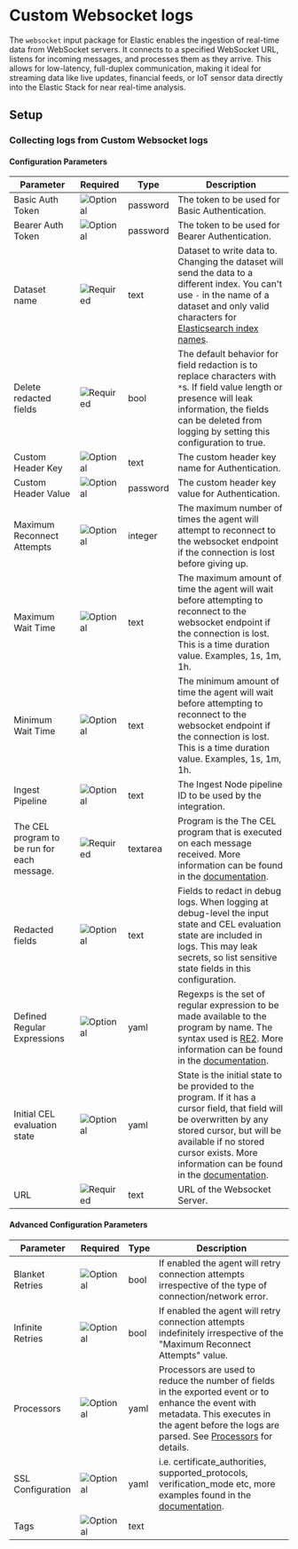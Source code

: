 # Custom Websocket logs

The `websocket` input package for Elastic enables the ingestion of real-time data from WebSocket servers. It connects to a specified WebSocket URL, listens for incoming messages, and processes them as they arrive. This allows for
low-latency, full-duplex communication, making it ideal for streaming data like live updates, financial feeds, or IoT sensor data directly into the Elastic Stack for near real-time analysis.


## Setup

### Collecting logs from Custom Websocket logs

#### Configuration Parameters

| Parameter |  Required | Type | Description |
| --- | --- | --- | --- |
| Basic Auth Token | ![Optional](https://img.shields.io/badge/✘-fed10c?style=flat) | password | The token to be used for Basic Authentication.  |
| Bearer Auth Token | ![Optional](https://img.shields.io/badge/✘-fed10c?style=flat) | password | The token to be used for Bearer Authentication.  |
| Dataset name | ![Required](https://img.shields.io/badge/✔-93c93e?style=flat) | text | Dataset to write data to. Changing the dataset will send the data to a different index. You can't use `-` in the name of a dataset and only valid characters for [Elasticsearch index names](https://www.elastic.co/guide/en/elasticsearch/reference/current/docs-index_.html).   |
| Delete redacted fields | ![Required](https://img.shields.io/badge/✔-93c93e?style=flat) | bool | The default behavior for field redaction is to replace characters with `*`s. If field value length or presence will leak information, the fields can be deleted from logging by setting this configuration to true.   |
| Custom Header Key | ![Optional](https://img.shields.io/badge/✘-fed10c?style=flat) | text | The custom header key name for Authentication.  |
| Custom Header Value | ![Optional](https://img.shields.io/badge/✘-fed10c?style=flat) | password | The custom header key value for Authentication.  |
| Maximum Reconnect Attempts | ![Optional](https://img.shields.io/badge/✘-fed10c?style=flat) | integer | The maximum number of times the agent will attempt to reconnect to the websocket endpoint if the connection is lost before giving up.  |
| Maximum Wait Time | ![Optional](https://img.shields.io/badge/✘-fed10c?style=flat) | text | The maximum amount of time the agent will wait before attempting to reconnect to the websocket endpoint if the connection is lost.  This is a time duration value. Examples, 1s, 1m, 1h.   |
| Minimum Wait Time | ![Optional](https://img.shields.io/badge/✘-fed10c?style=flat) | text | The minimum amount of time the agent will wait before attempting to reconnect to the websocket endpoint if the connection is lost.  This is a time duration value. Examples, 1s, 1m, 1h.   |
| Ingest Pipeline | ![Optional](https://img.shields.io/badge/✘-fed10c?style=flat) | text | The Ingest Node pipeline ID to be used by the integration.   |
| The CEL program to be run for each message. | ![Required](https://img.shields.io/badge/✔-93c93e?style=flat) | textarea | Program is the The CEL program that is executed on each message received. More information can be found in the [documentation](https://www.elastic.co/guide/en/beats/filebeat/current/filebeat-input-websocket.html#_execution_2).   |
| Redacted fields | ![Optional](https://img.shields.io/badge/✘-fed10c?style=flat) | text | Fields to redact in debug logs. When logging at debug-level the input state and CEL evaluation state are included in logs. This may leak secrets, so list sensitive state fields in this configuration.   |
| Defined Regular Expressions | ![Optional](https://img.shields.io/badge/✘-fed10c?style=flat) | yaml | Regexps is the set of regular expression to be made available to the program by name. The syntax used is [RE2](https://github.com/google/re2/wiki/Syntax). More information can be found in the [documentation](https://www.elastic.co/guide/en/beats/filebeat/current/filebeat-input-websocket.html#regexp-websocket).   |
| Initial CEL evaluation state | ![Optional](https://img.shields.io/badge/✘-fed10c?style=flat) | yaml | State is the initial state to be provided to the program. If it has a cursor field, that field will be overwritten by any stored cursor, but will be available if no stored cursor exists. More information can be found in the [documentation](https://www.elastic.co/guide/en/beats/filebeat/current/filebeat-input-websocket.html#state-websocket).   |
| URL | ![Required](https://img.shields.io/badge/✔-93c93e?style=flat) | text | URL of the Websocket Server.  |

#### Advanced Configuration Parameters

| Parameter |  Required | Type | Description |
| --- | --- | --- | --- |
| Blanket Retries | ![Optional](https://img.shields.io/badge/✘-fed10c?style=flat) | bool | If enabled the agent will retry connection attempts irrespective of the type of connection/network error.  |
| Infinite Retries | ![Optional](https://img.shields.io/badge/✘-fed10c?style=flat) | bool | If enabled the agent will retry connection attempts indefinitely irrespective of the "Maximum Reconnect Attempts" value.  |
| Processors | ![Optional](https://img.shields.io/badge/✘-fed10c?style=flat) | yaml | Processors are used to reduce the number of fields in the exported event or to enhance the event with metadata. This executes in the agent before the logs are parsed. See [Processors](https://www.elastic.co/guide/en/beats/filebeat/current/filtering-and-enhancing-data.html) for details.  |
| SSL Configuration | ![Optional](https://img.shields.io/badge/✘-fed10c?style=flat) | yaml | i.e. certificate_authorities, supported_protocols, verification_mode etc, more examples found in the [documentation](https://www.elastic.co/guide/en/beats/filebeat/current/configuration-ssl.html#ssl-common-config).  |
| Tags | ![Optional](https://img.shields.io/badge/✘-fed10c?style=flat) | text |   |

